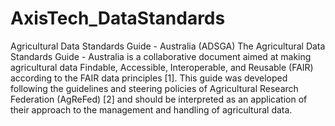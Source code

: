 # AxisTech_DataStandards
Agricultural Data Standards  Guide - Australia (ADSGA) 
The Agricultural Data Standards Guide - Australia is a collaborative document aimed at making
agricultural data Findable, Accessible, Interoperable, and Reusable (FAIR) according to the FAIR data 
principles [1]. This guide was developed following the guidelines and steering policies of Agricultural 
Research Federation (AgReFed) [2] and should be interpreted as an application of their approach to 
the management and handling of agricultural data. 
